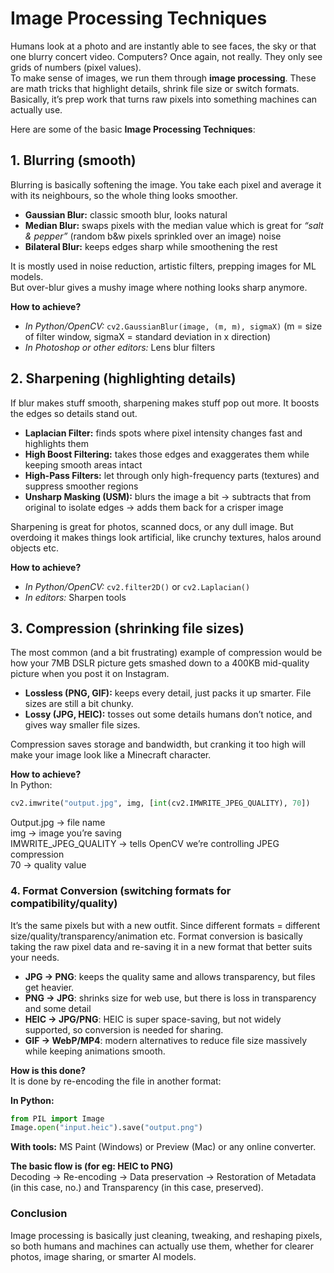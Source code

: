 # Image Processing Techniques

Humans look at a photo and are instantly able to see faces, the sky or that one blurry concert video. Computers? Once again, not really. They only see grids of numbers (pixel values).  
To make sense of images, we run them through **image processing**. These are math tricks that highlight details, shrink file size or switch formats. Basically, it’s prep work that turns raw pixels into something machines can actually use.  

Here are some of the basic **Image Processing Techniques**:



## 1. Blurring (smooth)

Blurring is basically softening the image. You take each pixel and average it with its neighbours, so the whole thing looks smoother.  

- **Gaussian Blur:** classic smooth blur, looks natural  
- **Median Blur:** swaps pixels with the median value which is great for *“salt & pepper”* (random b&w pixels sprinkled over an image) noise  
- **Bilateral Blur:** keeps edges sharp while smoothening the rest  

It is mostly used in noise reduction, artistic filters, prepping images for ML models.  
But over-blur gives a mushy image where nothing looks sharp anymore.  

**How to achieve?**  
- *In Python/OpenCV:* `cv2.GaussianBlur(image, (m, m), sigmaX)` (m = size of filter window, sigmaX = standard deviation in x direction)  
- *In Photoshop or other editors:* Lens blur filters  



## 2. Sharpening (highlighting details)

If blur makes stuff smooth, sharpening makes stuff pop out more. It boosts the edges so details stand out.  

- **Laplacian Filter:** finds spots where pixel intensity changes fast and highlights them  
- **High Boost Filtering:** takes those edges and exaggerates them while keeping smooth areas intact  
- **High-Pass Filters:** let through only high-frequency parts (textures) and suppress smoother regions  
- **Unsharp Masking (USM):** blurs the image a bit → subtracts that from original to isolate edges → adds them back for a crisper image  

Sharpening is great for photos, scanned docs, or any dull image. But overdoing it makes things look artificial, like crunchy textures, halos around objects etc.  

**How to achieve?**  
- *In Python/OpenCV:* `cv2.filter2D()` or `cv2.Laplacian()`  
- *In editors:* Sharpen tools  



## 3. Compression (shrinking file sizes)

The most common (and a bit frustrating) example of compression would be how your 7MB DSLR picture gets smashed down to a 400KB mid-quality picture when you post it on Instagram.  

- **Lossless (PNG, GIF):** keeps every detail, just packs it up smarter. File sizes are still a bit chunky.  
- **Lossy (JPG, HEIC):** tosses out some details humans don’t notice, and gives way smaller file sizes.  

Compression saves storage and bandwidth, but cranking it too high will make your image look like a Minecraft character.  

**How to achieve?**  
In Python:  

```python
cv2.imwrite("output.jpg", img, [int(cv2.IMWRITE_JPEG_QUALITY), 70])
```
Output.jpg -> file name  
img -> image you’re saving  
IMWRITE_JPEG_QUALITY -> tells OpenCV we’re controlling JPEG compression  
70 -> quality value  

### 4. Format Conversion (switching formats for compatibility/quality)  
It’s the same pixels but with a new outfit. Since different formats = different size/quality/transparency/animation etc. Format conversion is basically taking the raw pixel data and re-saving it in a new format that better suits your needs.  

- **JPG -> PNG**: keeps the quality same and allows transparency, but files get heavier.  
- **PNG -> JPG**: shrinks size for web use, but there is loss in transparency and some detail  
- **HEIC -> JPG/PNG**: HEIC is super space-saving, but not widely supported, so conversion is needed for sharing.  
- **GIF -> WebP/MP4**: modern alternatives to reduce file size massively while keeping animations smooth.  

**How is this done?**  
It is done by re-encoding the file in another format:  

**In Python:**  
```python
from PIL import Image
Image.open("input.heic").save("output.png")
```
**With tools:** MS Paint (Windows) or Preview (Mac) or any online converter.  

**The basic flow is (for eg: HEIC to PNG)**  
Decoding -> Re-encoding -> Data preservation -> Restoration of Metadata (in this case, no.) and Transparency (in this case, preserved).  

### Conclusion

Image processing is basically just cleaning, tweaking, and reshaping pixels, so both humans and machines can actually use them, whether for clearer photos, image sharing, or smarter AI models.
